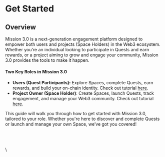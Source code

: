 # Get Started

## Overview

Mission 3.0 is a next-generation engagement platform designed to empower both users and projects (Space Holders) in the Web3 ecosystem. Whether you’re an individual looking to participate in Quests and earn rewards, or a project aiming to grow and engage your community, Mission 3.0 provides the tools to make it happen.

#### Two Key Roles in Mission 3.0

* **Users (Quest Participants):** Explore Spaces, complete Quests, earn rewards, and build your on-chain identity. Check out tutorial [here](for-users.md).
* **Project Owner (Space Holder)**: Create Spaces, launch Quests, track engagement, and manage your Web3 community. Check out tutorial [here](for-space-holders.md).

This guide will walk you through how to get started with Mission 3.0, tailored to your role. Whether you're here to discover and complete Quests or launch and manage your own Space, we’ve got you covered!&#x20;

\
\
\
\
